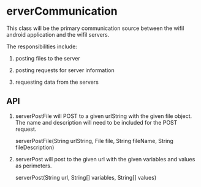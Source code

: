 erverCommunication
====================

This class will be the primary communication source between the wifil android application and the wifil servers.

The responsibilities include:

1) posting files to the server

2) posting requests for server information

3) requesting data from the servers


API
-------------------

1) serverPostFile will POST to a given urlString with the given file object. 
The name and description will need to be included for the POST request.

    serverPostFile(String urlString, File file, String fileName, String fileDescription) 

2) serverPost will post to the given url with the given variables and values as perimeters.

    serverPost(String url, String[] variables, String[] values) 
